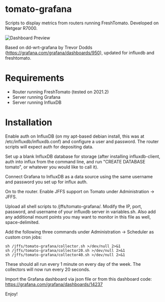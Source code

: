 # tomato-grafana

Scripts to display metrics from routers running FreshTomato. Developed on Netgear R7000.

![Dashboard Preview](https://i.imgur.com/fR4c8LC.png)

Based on dd-wrt-grafana by Trevor Dodds (https://grafana.com/grafana/dashboards/950), updated for influxdb and freshtomato.

# Requirements

- Router running FreshTomato (tested on 2021.2)
- Server running Grafana
- Server running InfluxDB

# Installation

Enable auth on InfluxDB (on my apt-based debian install, this was at /etc/influxdb/influxdb.conf) and configure a user and password. The router scripts will expect auth for depositing data.

Set up a blank InfluxDB database for storage (after installing influxdb-client, auth into influx from the command line, and run "CREATE DATABASE tomato", or whatever you would like to call it).

Connect Grafana to InfluxDB as a data source using the same username and password you set up for influx auth.

On to the router. Enable JFFS support on Tomato under Administration -> JFFS.

Upload all shell scripts to /jffs/tomato-grafana/. Modify the IP, port, password, and username of your influxdb server in variables.sh. Also add any additional mount points you may want to monitor in this file as well, space-delimited.

Add the following three commands under Administration -> Scheduler as custom cron jobs:
```
sh /jffs/tomato-grafana/collector.sh >/dev/null 2>&1
sh /jffs/tomato-grafana/collector20.sh >/dev/null 2>&1
sh /jffs/tomato-grafana/collector40.sh >/dev/null 2>&1
```
These should all run every 1 minute on every day of the week. The collectors will now run every 20 seconds.

Import the Grafana dashboard via json file or from this dashboard code: https://grafana.com/grafana/dashboards/14237

Enjoy!
